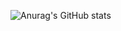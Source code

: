 ![Anurag's GitHub stats](https://github-readme-stats.vercel.app/api?username=Fire-The-Fox&show_icons=true&theme=onedark)

